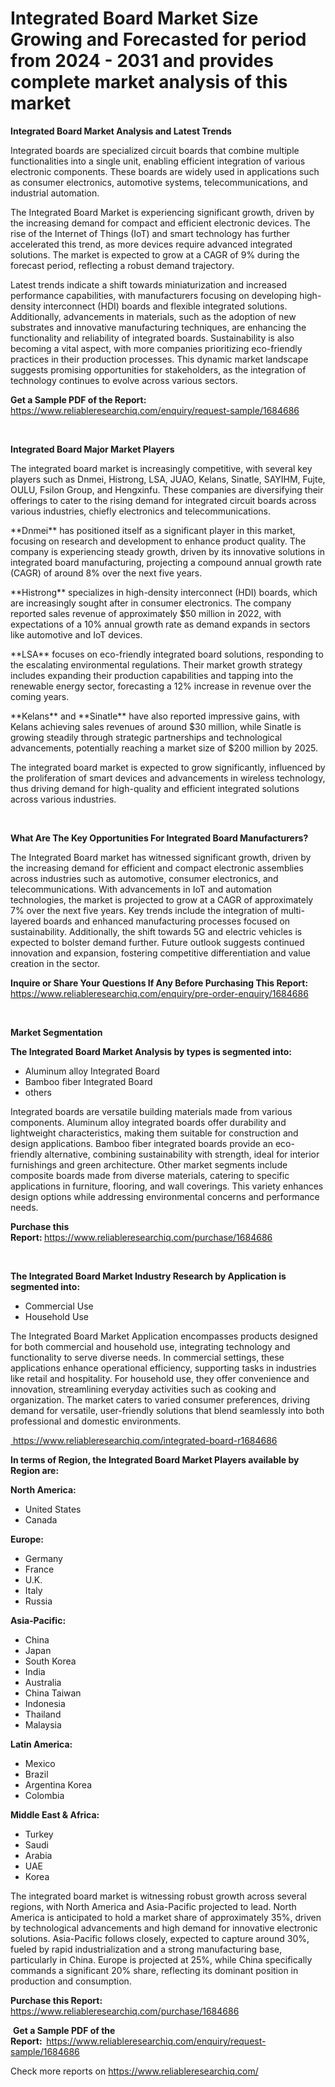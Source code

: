 <p><h1>Integrated Board Market Size Growing and Forecasted for period from 2024 - 2031 and provides complete market analysis of this market</h1></p><p><strong>Integrated Board Market Analysis and Latest Trends</strong></p>
<p><p>Integrated boards are specialized circuit boards that combine multiple functionalities into a single unit, enabling efficient integration of various electronic components. These boards are widely used in applications such as consumer electronics, automotive systems, telecommunications, and industrial automation.</p><p>The Integrated Board Market is experiencing significant growth, driven by the increasing demand for compact and efficient electronic devices. The rise of the Internet of Things (IoT) and smart technology has further accelerated this trend, as more devices require advanced integrated solutions. The market is expected to grow at a CAGR of 9% during the forecast period, reflecting a robust demand trajectory.</p><p>Latest trends indicate a shift towards miniaturization and increased performance capabilities, with manufacturers focusing on developing high-density interconnect (HDI) boards and flexible integrated solutions. Additionally, advancements in materials, such as the adoption of new substrates and innovative manufacturing techniques, are enhancing the functionality and reliability of integrated boards. Sustainability is also becoming a vital aspect, with more companies prioritizing eco-friendly practices in their production processes. This dynamic market landscape suggests promising opportunities for stakeholders, as the integration of technology continues to evolve across various sectors.</p></p>
<p><strong>Get a Sample PDF of the Report:&nbsp;</strong> <a href="https://www.reliableresearchiq.com/enquiry/request-sample/1684686?utm_campaign=1720&utm_medium=2&utm_source=Github&utm_content=ia&utm_term=30122024&utm_id=integrated-board">https://www.reliableresearchiq.com/enquiry/request-sample/1684686</a></p>
<p>&nbsp;</p>
<p><strong>Integrated Board Major Market Players</strong></p>
<p><p>The integrated board market is increasingly competitive, with several key players such as Dnmei, Histrong, LSA, JUAO, Kelans, Sinatle, SAYIHM, Fujte, OULU, Fsilon Group, and Hengxinfu. These companies are diversifying their offerings to cater to the rising demand for integrated circuit boards across various industries, chiefly electronics and telecommunications.</p><p>**Dnmei** has positioned itself as a significant player in this market, focusing on research and development to enhance product quality. The company is experiencing steady growth, driven by its innovative solutions in integrated board manufacturing, projecting a compound annual growth rate (CAGR) of around 8% over the next five years. </p><p>**Histrong** specializes in high-density interconnect (HDI) boards, which are increasingly sought after in consumer electronics. The company reported sales revenue of approximately $50 million in 2022, with expectations of a 10% annual growth rate as demand expands in sectors like automotive and IoT devices.</p><p>**LSA** focuses on eco-friendly integrated board solutions, responding to the escalating environmental regulations. Their market growth strategy includes expanding their production capabilities and tapping into the renewable energy sector, forecasting a 12% increase in revenue over the coming years.</p><p>**Kelans** and **Sinatle** have also reported impressive gains, with Kelans achieving sales revenues of around $30 million, while Sinatle is growing steadily through strategic partnerships and technological advancements, potentially reaching a market size of $200 million by 2025.</p><p>The integrated board market is expected to grow significantly, influenced by the proliferation of smart devices and advancements in wireless technology, thus driving demand for high-quality and efficient integrated solutions across various industries.</p></p>
<p>&nbsp;</p>
<p><strong>What Are The Key Opportunities For Integrated Board Manufacturers?</strong></p>
<p><p>The Integrated Board market has witnessed significant growth, driven by the increasing demand for efficient and compact electronic assemblies across industries such as automotive, consumer electronics, and telecommunications. With advancements in IoT and automation technologies, the market is projected to grow at a CAGR of approximately 7% over the next five years. Key trends include the integration of multi-layered boards and enhanced manufacturing processes focused on sustainability. Additionally, the shift towards 5G and electric vehicles is expected to bolster demand further. Future outlook suggests continued innovation and expansion, fostering competitive differentiation and value creation in the sector.</p></p>
<p><strong>Inquire or Share Your Questions If Any Before Purchasing This Report:</strong> <a href="https://www.reliableresearchiq.com/enquiry/pre-order-enquiry/1684686?utm_campaign=1720&utm_medium=2&utm_source=Github&utm_content=ia&utm_term=30122024&utm_id=integrated-board">https://www.reliableresearchiq.com/enquiry/pre-order-enquiry/1684686</a></p>
<p>&nbsp;</p>
<p><strong>Market Segmentation</strong></p>
<p><strong>The Integrated Board Market Analysis by types is segmented into:</strong></p>
<p><ul><li>Aluminum alloy Integrated Board</li><li>Bamboo fiber Integrated Board</li><li>others</li></ul></p>
<p><p>Integrated boards are versatile building materials made from various components. Aluminum alloy integrated boards offer durability and lightweight characteristics, making them suitable for construction and design applications. Bamboo fiber integrated boards provide an eco-friendly alternative, combining sustainability with strength, ideal for interior furnishings and green architecture. Other market segments include composite boards made from diverse materials, catering to specific applications in furniture, flooring, and wall coverings. This variety enhances design options while addressing environmental concerns and performance needs.</p></p>
<p><strong>Purchase this Report:&nbsp;</strong><a href="https://www.reliableresearchiq.com/purchase/1684686?utm_campaign=1720&utm_medium=2&utm_source=Github&utm_content=ia&utm_term=30122024&utm_id=integrated-board">https://www.reliableresearchiq.com/purchase/1684686</a></p>
<p>&nbsp;</p>
<p><strong>The Integrated Board Market Industry Research by Application is segmented into:</strong></p>
<p><ul><li>Commercial Use</li><li>Household Use</li></ul></p>
<p><p>The Integrated Board Market Application encompasses products designed for both commercial and household use, integrating technology and functionality to serve diverse needs. In commercial settings, these applications enhance operational efficiency, supporting tasks in industries like retail and hospitality. For household use, they offer convenience and innovation, streamlining everyday activities such as cooking and organization. The market caters to varied consumer preferences, driving demand for versatile, user-friendly solutions that blend seamlessly into both professional and domestic environments.</p></p>
<p><a href="https://www.reliableresearchiq.com/integrated-board-r1684686?utm_campaign=1720&utm_medium=2&utm_source=Github&utm_content=ia&utm_term=30122024&utm_id=integrated-board">&nbsp;https://www.reliableresearchiq.com/integrated-board-r1684686</a></p>
<p><strong>In terms of Region, the Integrated Board Market Players available by Region are:</strong></p>
<p>
    <p> <strong> North America: </strong>
        <ul>
            <li>United States</li>
            <li>Canada</li>
        </ul>
        </p> 
    <p> <strong> Europe: </strong>
        <ul>
            <li>Germany</li>
            <li>France</li>
            <li>U.K.</li>
            <li>Italy</li>
            <li>Russia</li>
        </ul>
        </p> 
    <p> <strong> Asia-Pacific: </strong>
        <ul>
            <li>China</li>
            <li>Japan</li>
            <li>South Korea</li>
            <li>India</li>
            <li>Australia</li>
            <li>China Taiwan</li>
            <li>Indonesia</li>
            <li>Thailand</li>
            <li>Malaysia</li>
        </ul>
        </p> 
    <p> <strong> Latin America: </strong>
        <ul>
            <li>Mexico</li>
            <li>Brazil</li>
            <li>Argentina Korea</li>
            <li>Colombia</li>
        </ul>
        </p> 
    <p> <strong> Middle East & Africa: </strong>
        <ul>
            <li>Turkey</li>
            <li>Saudi</li>
            <li>Arabia</li>
            <li>UAE</li>
            <li>Korea</li>
        </ul>
    </p>
    </p>
<p><p>The integrated board market is witnessing robust growth across several regions, with North America and Asia-Pacific projected to lead. North America is anticipated to hold a market share of approximately 35%, driven by technological advancements and high demand for innovative electronic solutions. Asia-Pacific follows closely, expected to capture around 30%, fueled by rapid industrialization and a strong manufacturing base, particularly in China. Europe is projected at 25%, while China specifically commands a significant 20% share, reflecting its dominant position in production and consumption.</p></p>
<p><strong>Purchase this Report: </strong><a href="https://www.reliableresearchiq.com/purchase/1684686?utm_campaign=1720&utm_medium=2&utm_source=Github&utm_content=ia&utm_term=30122024&utm_id=integrated-board">https://www.reliableresearchiq.com/purchase/1684686</a></p>
<p>&nbsp;<strong>Get a Sample PDF of the Report:&nbsp;&nbsp;</strong><a href="https://www.reliableresearchiq.com/enquiry/request-sample/1684686?utm_campaign=1720&utm_medium=2&utm_source=Github&utm_content=ia&utm_term=30122024&utm_id=integrated-board">https://www.reliableresearchiq.com/enquiry/request-sample/1684686</a></p>
<p><strong></strong></p>
<p>Check more reports on <a href="https://www.reliableresearchiq.com/?utm_campaign=1720&utm_medium=2&utm_source=Github&utm_content=ia&utm_term=30122024&utm_id=integrated-board">https://www.reliableresearchiq.com/</a></p>